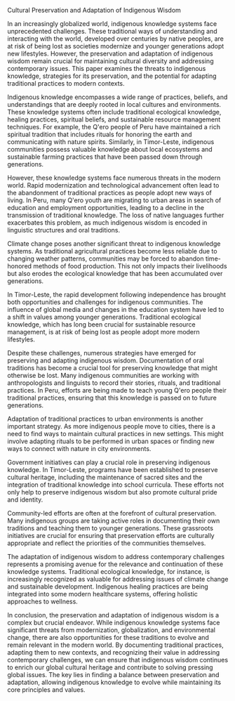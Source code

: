 Cultural Preservation and Adaptation of Indigenous Wisdom

In an increasingly globalized world, indigenous knowledge systems face unprecedented challenges. These traditional ways of understanding and interacting with the world, developed over centuries by native peoples, are at risk of being lost as societies modernize and younger generations adopt new lifestyles. However, the preservation and adaptation of indigenous wisdom remain crucial for maintaining cultural diversity and addressing contemporary issues. This paper examines the threats to indigenous knowledge, strategies for its preservation, and the potential for adapting traditional practices to modern contexts.

Indigenous knowledge encompasses a wide range of practices, beliefs, and understandings that are deeply rooted in local cultures and environments. These knowledge systems often include traditional ecological knowledge, healing practices, spiritual beliefs, and sustainable resource management techniques. For example, the Q'ero people of Peru have maintained a rich spiritual tradition that includes rituals for honoring the earth and communicating with nature spirits. Similarly, in Timor-Leste, indigenous communities possess valuable knowledge about local ecosystems and sustainable farming practices that have been passed down through generations.

However, these knowledge systems face numerous threats in the modern world. Rapid modernization and technological advancement often lead to the abandonment of traditional practices as people adopt new ways of living. In Peru, many Q'ero youth are migrating to urban areas in search of education and employment opportunities, leading to a decline in the transmission of traditional knowledge. The loss of native languages further exacerbates this problem, as much indigenous wisdom is encoded in linguistic structures and oral traditions.

Climate change poses another significant threat to indigenous knowledge systems. As traditional agricultural practices become less reliable due to changing weather patterns, communities may be forced to abandon time-honored methods of food production. This not only impacts their livelihoods but also erodes the ecological knowledge that has been accumulated over generations.

In Timor-Leste, the rapid development following independence has brought both opportunities and challenges for indigenous communities. The influence of global media and changes in the education system have led to a shift in values among younger generations. Traditional ecological knowledge, which has long been crucial for sustainable resource management, is at risk of being lost as people adopt more modern lifestyles.

Despite these challenges, numerous strategies have emerged for preserving and adapting indigenous wisdom. Documentation of oral traditions has become a crucial tool for preserving knowledge that might otherwise be lost. Many indigenous communities are working with anthropologists and linguists to record their stories, rituals, and traditional practices. In Peru, efforts are being made to teach young Q'ero people their traditional practices, ensuring that this knowledge is passed on to future generations.

Adaptation of traditional practices to urban environments is another important strategy. As more indigenous people move to cities, there is a need to find ways to maintain cultural practices in new settings. This might involve adapting rituals to be performed in urban spaces or finding new ways to connect with nature in city environments.

Government initiatives can play a crucial role in preserving indigenous knowledge. In Timor-Leste, programs have been established to preserve cultural heritage, including the maintenance of sacred sites and the integration of traditional knowledge into school curricula. These efforts not only help to preserve indigenous wisdom but also promote cultural pride and identity.

Community-led efforts are often at the forefront of cultural preservation. Many indigenous groups are taking active roles in documenting their own traditions and teaching them to younger generations. These grassroots initiatives are crucial for ensuring that preservation efforts are culturally appropriate and reflect the priorities of the communities themselves.

The adaptation of indigenous wisdom to address contemporary challenges represents a promising avenue for the relevance and continuation of these knowledge systems. Traditional ecological knowledge, for instance, is increasingly recognized as valuable for addressing issues of climate change and sustainable development. Indigenous healing practices are being integrated into some modern healthcare systems, offering holistic approaches to wellness.

In conclusion, the preservation and adaptation of indigenous wisdom is a complex but crucial endeavor. While indigenous knowledge systems face significant threats from modernization, globalization, and environmental change, there are also opportunities for these traditions to evolve and remain relevant in the modern world. By documenting traditional practices, adapting them to new contexts, and recognizing their value in addressing contemporary challenges, we can ensure that indigenous wisdom continues to enrich our global cultural heritage and contribute to solving pressing global issues. The key lies in finding a balance between preservation and adaptation, allowing indigenous knowledge to evolve while maintaining its core principles and values.
